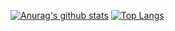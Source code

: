 [![Anurag's github stats](https://github-readme-stats.vercel.app/api?username=khirotaka&theme=dark&show_icons=true)](https://github.com/anuraghazra/github-readme-stats)
[![Top Langs](https://github-readme-stats.vercel.app/api/top-langs/?username=khirotaka&theme=dark&layout=compact&hide=jupyter%20notebook)](https://github.com/anuraghazra/github-readme-stats)
